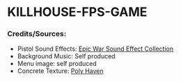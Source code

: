 # KILLHOUSE-FPS-GAME
 
### Credits/Sources: 
- Pistol Sound Effects: [Epic War Sound Effect Collection](https://assetstore.unity.com/packages/audio/sound-fx/epic-war-sound-effects-collection-81407?aid=1101l9QvC&utm_campaign=unity_affiliate&utm_medium=affiliate&utm_source=partnerize-linkmaker)
- Background Music: Self produced
- Menu image: self produced
- Concrete Texture: [Poly Haven](https://polyhaven.com/a/dirty_concrete)
